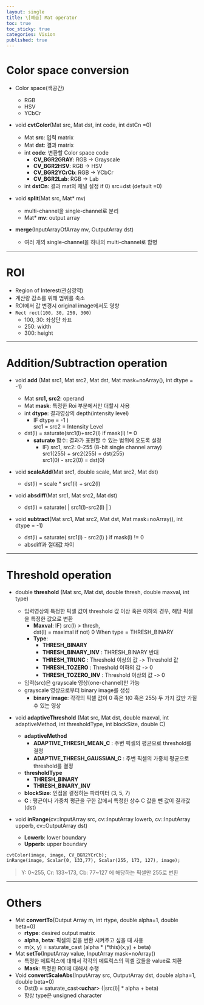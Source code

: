 ```yaml
---
layout: single
title: \[예습] Mat operator
toc: true
toc_sticky: true
categories: Vision
published: true
---
```


# Color space conversion

* Color space(색공간)
    * RGB
    * HSV
    * YCbCr
* void **cvtColor**(Mat src, Mat dst, int code, int dstCn =0)
    * Mat **src**: 입력 matrix
    * Mat **dst**: 결과 matrix
    * int **code**: 변환할 Color space code
        * **CV_BGR2GRAY**: RGB -> Grayscale
        * **CV_BGR2HSV**: RGB -> HSV
        * **CV_BGR2YCrCb**: RGB -> YCbCr
        * **CV_BGR2Lab**: RGB -> Lab
    * int **dstCn**: 결과 mat의 채널 설정 if 0) src=dst (default =0)

* void **split**(Mat src, Mat* mv)
    * multi-channel을 single-channel로 분리
    * Mat* **mv**: output array

* **merge**(InputArrayOfArray mv, OutputArray dst)
    * 여러 개의 single-channel을 하나의 multi-channel로 합병

---------

# ROI
* Region of Interest(관심영역)
* 계산량 감소를 위해 범위를 축소
* ROI에서 값 변경시 original image에서도 영향
* ```Rect rect(100, 30, 250, 300)```
    * 100, 30: 좌상단 좌표
    * 250: width
    * 300: height

---------

# Addition/Subtraction operation
* void **add** (Mat src1, Mat src2, Mat dst, Mat mask=noArray(), int dtype = -1)
    * Mat **src1, src2**: operand
    * Mat **mask**: 특정한 Roi 부분에서만 더할시 사용
    * int **dtype**: 결과영상의 depth(intensity level)
        * IF dtype = -1 )<br/>
          src1 = src2 = Intensity Level
    * dst(l) = saturate(src1(l)+src2(l) if mask(l) != 0
        * **saturate** 함수: 결과가 표현할 수 있는 범위에 오도록 설정
            * IF) src1, src2: 0-255 (8-bit single channel array)
             <br/>src1(255) + src2(255) = dst(255)
             <br/>src1(0) - src2(0) = dst(0)


* void **scaleAdd**(Mat src1, double scale, Mat src2, Mat dst)
    * dst(l) = scale * src1(l) + src2(l)
* void **absdiff**(Mat src1, Mat src2, Mat dst)
    * dst(l) = saturate( &#124; src1(l)-src2(l) &#124; )
* void **subtract**(Mat src1, Mat src2, Mat dst, Mat mask=noArray(), int dtype = -1)
    * dst(l) = saturate( src1(l) - src2(l) ) if mask(l) != 0
    * absdiff과 절대값 차이

---------

# Threshold operation
* double **threshold** (Mat src, Mat dst, double thresh, double maxval, int type)
    * 입력영상의 특정한 픽셀 값이 threshold 값 이상 혹은 이하의 경우, 해당 픽셀을 특정한 값으로 변환
        * **Maxval**: IF) src(l) > thresh,<br/> dst(l) = maximal if not) 0 When type = THRESH_BINARY
        * **Type**: 
            * **THRESH_BINARY**
            * **THRESH_BINARY_INV** :  THRESH_BINARY 반대
            * **THRESH_TRUNC** : Threshold 이상의 값 -> Threshold 값
            * **THRESH_TOZERO** : Threshold 이하의 값 -> 0
            * **THRESH_TOZERO_INV** : Threshold 이상의 값 -> 0
    * 입력(src)은 grayscale 영상(one-channel)만 가능
    * grayscale 영상으로부터 binary image를 생성
        * **binary image**: 각각의 픽셀 값이 0 혹은 1(0 혹은 255) 두 가지 값만 가질 수 있는 영상

* void **adaptiveThreshold** (Mat src, Mat dst, double maxval, int adaptiveMethod, int thresholdType, int blockSize, double C)
    * **adaptiveMethod**
        * **ADAPTIVE_THRESH_MEAN_C** : 주변 픽셀의 평균으로 threshold를 결정 
        * **ADAPTIVE_THRESH_GAUSSIAN_C** : 주변 픽셀의 가중치 평균으로 threshold를 결정
    * **thresholdType**
        * **THRESH_BINARY**
        * **THRESH_BINARY_INV**
    * **blockSize**: 인접을 결정하는 파라미터 (3, 5, 7) 
    * **C** : 평균이나 가중치 평균을 구한 값에서 특정한 상수 C 값을 뺀 값이 결과값(dst)

* void **inRange**(cv::InputArray src, cv::InputArray lowerb, cv::InputArray upperb, cv::OutputArray dst)
    * **Lowerb**: lower boundary
    * **Upperb**: upper boundary
```
cvtColor(image, image, CV_BGR2YCrCb);
inRange(image, Scalar(0, 133,77), Scalar(255, 173, 127), image);
```
>  Y: 0~255, Cr: 133~173, Cb: 77~127 에 해당하는 픽셀만 255로 변환

---------

# Others

* Mat **convertTo**(Output Array m, int rtype, double alpha=1, double beta=0)
    * **rtype**: desired output matrix
    * **alpha, beta**: 픽셀의 값을 변환 시켜주고 싶을 때 사용
    * m(x, y) = saturate_cast<rType> (alpha * (*this)(x,y) + beta)
* Mat **setTo**(InputArray value, InputArray mask=noArray()
    * 특정한 메트릭스에 대해서 각각의 메트릭스의 픽셀 값들을 value로 치환
    * **Mask**: 특정한 ROI에 대해서 수행
* Void **convertScaleAbs**(InputArray src, OutputArray dst, double alpha=1, double beta=0)
    * Dst(l) = saturate_cast<**uchar**> (&#124;src(l)&#124; * alpha + beta)
    * 항상 type은 unsigned character
 
